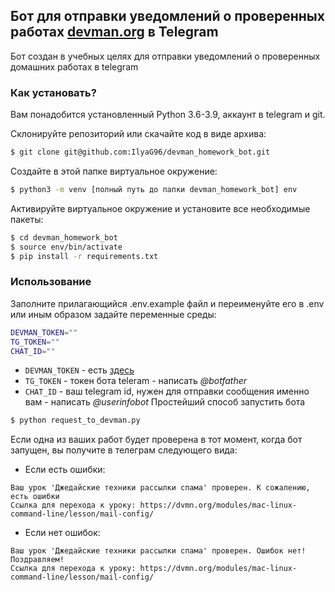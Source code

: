 ## Бот для отправки уведомлений о проверенных работах [devman.org](devman.org) в Telegram

Бот создан в учебных целях для отправки уведомлений о проверенных домашних работах в telegram

### Как установать?

Вам понадобится установленный Python 3.6-3.9, аккаунт в telegram и git.

Склонируйте репозиторий или скачайте код в виде архива:
```bash
$ git clone git@github.com:IlyaG96/devman_homework_bot.git
```

Создайте в этой папке виртуальное окружение:
```bash
$ python3 -m venv [полный путь до папки devman_homework_bot] env
```

Активируйте виртуальное окружение и установите все необходимые пакеты:
```bash
$ cd devman_homework_bot
$ source env/bin/activate
$ pip install -r requirements.txt
```
### Использование
Заполните прилагающийся .env.example файл и переименуйте его в .env или иным образом задайте переменные среды:

```bash
DEVMAN_TOKEN=""
TG_TOKEN=""
CHAT_ID=""
```

- `DEVMAN_TOKEN` - есть [здесь](https://dvmn.org/api/docs/)
- `TG_TOKEN` - токен бота teleram - написать *@botfather*
- `CHAT_ID` - ваш telegram id, нужен для отправки сообщения именно вам - написать *@userinfobot*
Простейший способ запустить бота
```bash
$ python request_to_devman.py
```
Если одна из ваших работ будет проверена в тот момент, когда бот запущен, вы получите в телеграм следующего вида:
- Если есть ошибки:
```text
Ваш урок 'Джедайские техники рассылки спама' проверен. К сожалению, есть ошибки
Ссылка для перехода к уроку: https://dvmn.org/modules/mac-linux-command-line/lesson/mail-config/
```
- Если нет ошибок:
```text
Ваш урок 'Джедайские техники рассылки спама' проверен. Ошибок нет! Поздравляем!
Ссылка для перехода к уроку: https://dvmn.org/modules/mac-linux-command-line/lesson/mail-config/
```
